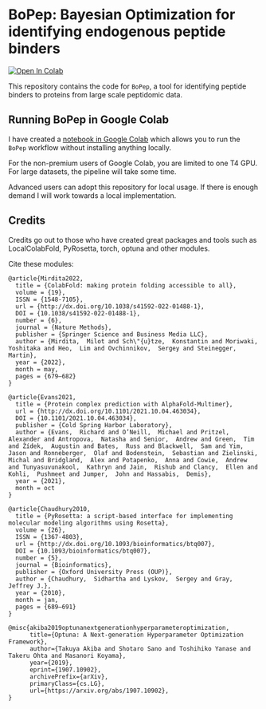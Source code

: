 # BoPep: Bayesian Optimization for identifying endogenous peptide binders

[![Open In Colab](https://colab.research.google.com/assets/colab-badge.svg)](https://colab.research.google.com/github/ErikHartman/bopep/blob/main/bopep.ipynb)

This repository contains the code for `BoPep`, a tool for identifying peptide binders to proteins from large scale peptidomic data.

## Running BoPep in Google Colab
I have created a [notebook in Google Colab](https://colab.research.google.com/github/ErikHartman/BoPep/blob/main/BoPep.ipynb) which allows you to run the `BoPep` workflow without installing anything locally.

For the non-premium users of Google Colab, you are limited to one T4 GPU. For large datasets, the pipeline will take some time.

Advanced users can adopt this repository for local usage. If there is enough demand I will work towards a local implementation.

## Credits
Credits go out to those who have created great packages and tools such as LocalColabFold, PyRosetta, torch, optuna and other modules.

Cite these modules:
```
@article{Mirdita2022,
  title = {ColabFold: making protein folding accessible to all},
  volume = {19},
  ISSN = {1548-7105},
  url = {http://dx.doi.org/10.1038/s41592-022-01488-1},
  DOI = {10.1038/s41592-022-01488-1},
  number = {6},
  journal = {Nature Methods},
  publisher = {Springer Science and Business Media LLC},
  author = {Mirdita,  Milot and Sch\"{u}tze,  Konstantin and Moriwaki,  Yoshitaka and Heo,  Lim and Ovchinnikov,  Sergey and Steinegger,  Martin},
  year = {2022},
  month = may,
  pages = {679–682}
}

@article{Evans2021,
  title = {Protein complex prediction with AlphaFold-Multimer},
  url = {http://dx.doi.org/10.1101/2021.10.04.463034},
  DOI = {10.1101/2021.10.04.463034},
  publisher = {Cold Spring Harbor Laboratory},
  author = {Evans,  Richard and O’Neill,  Michael and Pritzel,  Alexander and Antropova,  Natasha and Senior,  Andrew and Green,  Tim and Žídek,  Augustin and Bates,  Russ and Blackwell,  Sam and Yim,  Jason and Ronneberger,  Olaf and Bodenstein,  Sebastian and Zielinski,  Michal and Bridgland,  Alex and Potapenko,  Anna and Cowie,  Andrew and Tunyasuvunakool,  Kathryn and Jain,  Rishub and Clancy,  Ellen and Kohli,  Pushmeet and Jumper,  John and Hassabis,  Demis},
  year = {2021},
  month = oct 
}

@article{Chaudhury2010,
  title = {PyRosetta: a script-based interface for implementing molecular modeling algorithms using Rosetta},
  volume = {26},
  ISSN = {1367-4803},
  url = {http://dx.doi.org/10.1093/bioinformatics/btq007},
  DOI = {10.1093/bioinformatics/btq007},
  number = {5},
  journal = {Bioinformatics},
  publisher = {Oxford University Press (OUP)},
  author = {Chaudhury,  Sidhartha and Lyskov,  Sergey and Gray,  Jeffrey J.},
  year = {2010},
  month = jan,
  pages = {689–691}
}

@misc{akiba2019optunanextgenerationhyperparameteroptimization,
      title={Optuna: A Next-generation Hyperparameter Optimization Framework}, 
      author={Takuya Akiba and Shotaro Sano and Toshihiko Yanase and Takeru Ohta and Masanori Koyama},
      year={2019},
      eprint={1907.10902},
      archivePrefix={arXiv},
      primaryClass={cs.LG},
      url={https://arxiv.org/abs/1907.10902}, 
}

```
